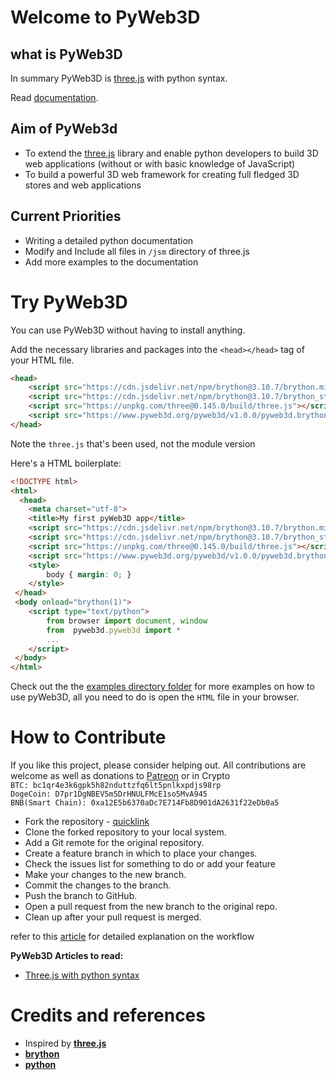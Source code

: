 # Welcome to PyWeb3D
## what is PyWeb3D

In summary PyWeb3D is [three.js](https://threejs.org/) with python syntax. 

Read [documentation](https://www.pyweb3d.org/docs/docs.html#manual/en/introduction/Installation).

## Aim of PyWeb3d
 - To extend the [three.js](https://threejs.org/) library and enable python developers to build 3D web applications (without or with basic knowledge of JavaScript)
 - To build a powerful 3D web framework for creating full fledged 3D stores and web applications

## Current Priorities
 - Writing a detailed python documentation
 - Modify and Include all files in `/jsm` directory of three.js
 - Add more examples to the documentation

# Try PyWeb3D
You can use PyWeb3D without having to install anything.

Add the necessary libraries and packages into the `<head></head>` tag of your HTML file.
```html 
<head>     
	<script src="https://cdn.jsdelivr.net/npm/brython@3.10.7/brython.min.js"></script>
	<script src="https://cdn.jsdelivr.net/npm/brython@3.10.7/brython_stdlib.js"></script>
	<script src="https://unpkg.com/three@0.145.0/build/three.js"></script>
	<script src="https://www.pyweb3d.org/pyweb3d/v1.0.0/pyweb3d.brython.js"></script>
</head>
```
Note the `three.js` that's been used, not the module version

Here's a HTML boilerplate:
```html
<!DOCTYPE html>
<html>
  <head>
	<meta charset="utf-8">
	<title>My first pyWeb3D app</title>
	<script src="https://cdn.jsdelivr.net/npm/brython@3.10.7/brython.min.js"></script>
	<script src="https://cdn.jsdelivr.net/npm/brython@3.10.7/brython_stdlib.js"></script>
	<script src="https://unpkg.com/three@0.145.0/build/three.js"></script>
	<script src="https://www.pyweb3d.org/pyweb3d/v1.0.0/pyweb3d.brython.js"></script>
	<style>
	    body { margin: 0; }
	</style>
 </head>
 <body onload="brython(1)">
	<script type="text/python">
		from browser import document, window
		from  pyweb3d.pyweb3d import *
		...
	</script>
 </body>
</html>
```

Check out the the [examples directory folder](https://github.com/Bruno-Odinukweze/PyWeb3D/tree/main/examples) for more examples on how to use pyWeb3D, all you need to do is open the `HTML` file in your browser.

# How to Contribute
If you like this project, please consider helping out. All contributions are welcome as well as donations to [Patreon](https://patreon.com/brunoodinukweze) or in Crypto\
`BTC: bc1qr4e3k6gpk5h82nduttzfq6lt5pnlkxpdjs98rp`\
`DogeCoin: D7pr1DgNBEV5m5DrHNULFMcE1so5MvA945`\
`BNB(Smart Chain): 0xa12E5b6370aDc7E714Fb8D901dA2631f22eDb0a5`

 - Fork the repository - [quicklink](https://github.com/Bruno-Odinukweze/PyWeb3D/fork)
 - Clone the forked repository to your local system.
 - Add a Git remote for the original repository.
 - Create a feature branch in which to place your changes.
 - Check the issues list for something to do or add your feature
 - Make your changes to the new branch.
 - Commit the changes to the branch.
 - Push the branch to GitHub.
 - Open a pull request from the new branch to the original repo.
 - Clean up after your pull request is merged.

refer to this [article](https://blog.scottlowe.org/2015/01/27/using-fork-branch-git-workflow/) for detailed explanation on the workflow

**PyWeb3D Articles to read:**
 - [Three.js with python syntax](https://medium.com/@brunoodinukweze1/three-js-with-python-syntax-pyweb3d-2152bed1a43d)

# Credits and references
 - Inspired by **[three.js](https://threejs.org/)**
 - **[brython](https://brython.info/)**
 - **[python](https://python.org/)**
